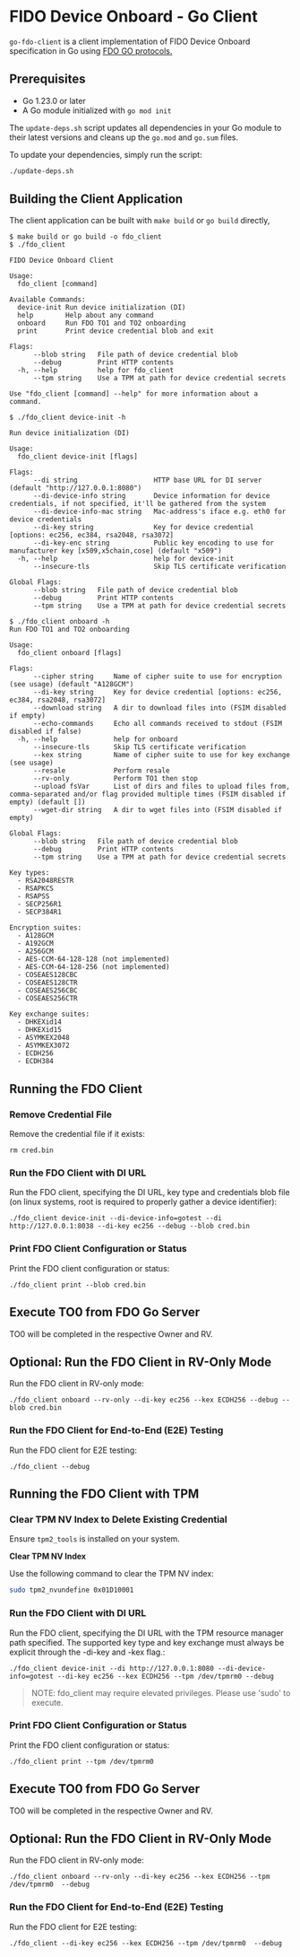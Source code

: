 # FIDO Device Onboard - Go Client

`go-fdo-client` is a client implementation of FIDO Device Onboard specification in Go using [FDO GO protocols.](https://github.com/fido-device-onboard/go-fdo)

[fdo]: https://fidoalliance.org/specs/FDO/FIDO-Device-Onboard-PS-v1.1-20220419/FIDO-Device-Onboard-PS-v1.1-20220419.html
[cbor]: https://www.rfc-editor.org/rfc/rfc8949.html
[cose]: https://datatracker.ietf.org/doc/html/rfc8152

## Prerequisites

- Go 1.23.0 or later
- A Go module initialized with `go mod init`


The `update-deps.sh` script updates all dependencies in your Go module to their latest versions and cleans up the `go.mod` and `go.sum` files.

To update your dependencies, simply run the script:
```sh
./update-deps.sh
```

## Building the Client Application

The client application can be built with `make build` or `go build` directly,

```console
$ make build or go build -o fdo_client
$ ./fdo_client

FIDO Device Onboard Client

Usage:
  fdo_client [command]

Available Commands:
  device-init Run device initialization (DI)
  help        Help about any command
  onboard     Run FDO TO1 and TO2 onboarding
  print       Print device credential blob and exit

Flags:
      --blob string   File path of device credential blob
      --debug         Print HTTP contents
  -h, --help          help for fdo_client
      --tpm string    Use a TPM at path for device credential secrets

Use "fdo_client [command] --help" for more information about a command.

$ ./fdo_client device-init -h

Run device initialization (DI)

Usage:
  fdo_client device-init [flags]

Flags:
      --di string                   HTTP base URL for DI server (default "http://127.0.0.1:8080")
      --di-device-info string       Device information for device credentials, if not specified, it'll be gathered from the system
      --di-device-info-mac string   Mac-address's iface e.g. eth0 for device credentials
      --di-key string               Key for device credential [options: ec256, ec384, rsa2048, rsa3072]
      --di-key-enc string           Public key encoding to use for manufacturer key [x509,x5chain,cose] (default "x509")
  -h, --help                        help for device-init
      --insecure-tls                Skip TLS certificate verification

Global Flags:
      --blob string   File path of device credential blob
      --debug         Print HTTP contents
      --tpm string    Use a TPM at path for device credential secrets

$ ./fdo_client onboard -h
Run FDO TO1 and TO2 onboarding

Usage:
  fdo_client onboard [flags]

Flags:
      --cipher string     Name of cipher suite to use for encryption (see usage) (default "A128GCM")
      --di-key string     Key for device credential [options: ec256, ec384, rsa2048, rsa3072]
      --download string   A dir to download files into (FSIM disabled if empty)
      --echo-commands     Echo all commands received to stdout (FSIM disabled if false)
  -h, --help              help for onboard
      --insecure-tls      Skip TLS certificate verification
      --kex string        Name of cipher suite to use for key exchange (see usage)
      --resale            Perform resale
      --rv-only           Perform TO1 then stop
      --upload fsVar      List of dirs and files to upload files from, comma-separated and/or flag provided multiple times (FSIM disabled if empty) (default [])
      --wget-dir string   A dir to wget files into (FSIM disabled if empty)

Global Flags:
      --blob string   File path of device credential blob
      --debug         Print HTTP contents
      --tpm string    Use a TPM at path for device credential secrets

Key types:
  - RSA2048RESTR
  - RSAPKCS
  - RSAPSS
  - SECP256R1
  - SECP384R1

Encryption suites:
  - A128GCM
  - A192GCM
  - A256GCM
  - AES-CCM-64-128-128 (not implemented)
  - AES-CCM-64-128-256 (not implemented)
  - COSEAES128CBC
  - COSEAES128CTR
  - COSEAES256CBC
  - COSEAES256CTR

Key exchange suites:
  - DHKEXid14
  - DHKEXid15
  - ASYMKEX2048
  - ASYMKEX3072
  - ECDH256
  - ECDH384
```

## Running the FDO Client
### Remove Credential File
Remove the credential file if it exists:
```
rm cred.bin
```
### Run the FDO Client with DI URL
Run the FDO client, specifying the DI URL, key type and credentials blob file (on linux systems, root is required to properly gather a device identifier):
```
./fdo_client device-init --di-device-info=gotest --di http://127.0.0.1:8038 --di-key ec256 --debug --blob cred.bin
```
### Print FDO Client Configuration or Status
Print the FDO client configuration or status:
```
./fdo_client print --blob cred.bin
```

## Execute TO0 from FDO Go Server
TO0 will be completed in the respective Owner and RV.

## Optional: Run the FDO Client in RV-Only Mode
Run the FDO client in RV-only mode:
```
./fdo_client onboard --rv-only --di-key ec256 --kex ECDH256 --debug --blob cred.bin
```
### Run the FDO Client for End-to-End (E2E) Testing
Run the FDO client for E2E testing:
```
./fdo_client --debug
```

## Running the FDO Client with TPM
### Clear TPM NV Index to Delete Existing Credential

Ensure `tpm2_tools` is installed on your system.

**Clear TPM NV Index**

   Use the following command to clear the TPM NV index:

   ```sh
   sudo tpm2_nvundefine 0x01D10001
   ```
### Run the FDO Client with DI URL
Run the FDO client, specifying the DI URL with the TPM resource manager path specified.
The supported key type and key exchange must always be explicit through the -di-key and -kex flag.:
```
./fdo_client device-init --di http://127.0.0.1:8080 --di-device-info=gotest --di-key ec256 --kex ECDH256 --tpm /dev/tpmrm0 --debug
```
>NOTE: fdo_client may require elevated privileges. Please use 'sudo' to execute.
### Print FDO Client Configuration or Status
Print the FDO client configuration or status:
```
./fdo_client print --tpm /dev/tpmrm0
```

## Execute TO0 from FDO Go Server
TO0 will be completed in the respective Owner and RV.

## Optional: Run the FDO Client in RV-Only Mode
Run the FDO client in RV-only mode:
```
./fdo_client onboard --rv-only --di-key ec256 --kex ECDH256 --tpm /dev/tpmrm0  --debug
```
### Run the FDO Client for End-to-End (E2E) Testing
Run the FDO client for E2E testing:
```
./fdo_client --di-key ec256 --kex ECDH256 --tpm /dev/tpmrm0  --debug
```


